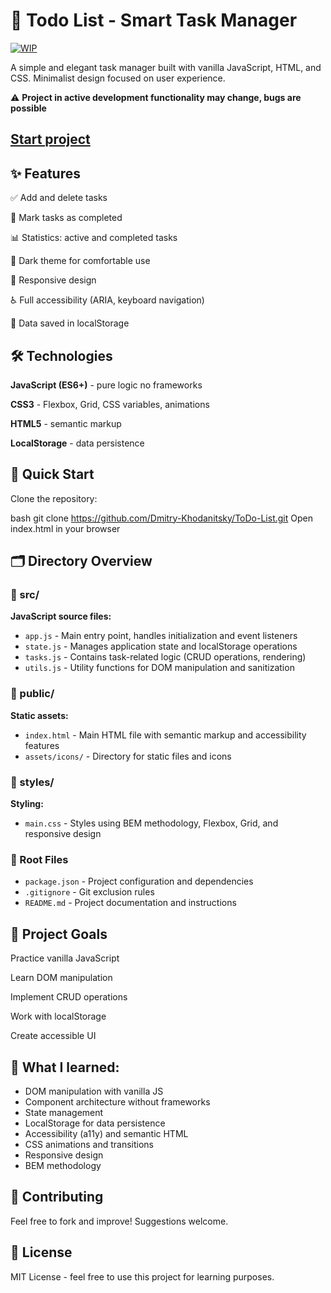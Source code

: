 # 📝 Todo List - Smart Task Manager
[![WIP](https://img.shields.io/badge/status-in%20development-orange)](https://github.com/your-username/todo-list)

A simple and elegant task manager built with vanilla JavaScript, HTML, and CSS. Minimalist design focused on user experience.

⚠️ **Project in active development functionality may change, bugs are possible**

## [Start project](https://dmitry-khodanitsky.github.io/ToDo-List/)

## ✨ Features
✅ Add and delete tasks

🎯 Mark tasks as completed

📊 Statistics: active and completed tasks

🎨 Dark theme for comfortable use

📱 Responsive design

♿ Full accessibility (ARIA, keyboard navigation)

💾 Data saved in localStorage

## 🛠️ Technologies
**JavaScript (ES6+)** - pure logic no frameworks

**CSS3** - Flexbox, Grid, CSS variables, animations

**HTML5** - semantic markup

**LocalStorage** - data persistence

## 🚀 Quick Start
Clone the repository:

bash
git clone https://github.com/Dmitry-Khodanitsky/ToDo-List.git
Open index.html in your browser

## 🗂️ Directory Overview

### 📂 src/
**JavaScript source files:**
- `app.js` - Main entry point, handles initialization and event listeners
- `state.js` - Manages application state and localStorage operations
- `tasks.js` - Contains task-related logic (CRUD operations, rendering)
- `utils.js` - Utility functions for DOM manipulation and sanitization

### 📂 public/
**Static assets:**
- `index.html` - Main HTML file with semantic markup and accessibility features
- `assets/icons/` - Directory for static files and icons

### 📂 styles/
**Styling:**
- `main.css` - Styles using BEM methodology, Flexbox, Grid, and responsive design

### 📄 Root Files
- `package.json` - Project configuration and dependencies
- `.gitignore` - Git exclusion rules
- `README.md` - Project documentation and instructions

## 🎯 Project Goals
Practice vanilla JavaScript

Learn DOM manipulation

Implement CRUD operations

Work with localStorage

Create accessible UI

## 🌟 What I learned:

- DOM manipulation with vanilla JS
- Component architecture without frameworks
- State management
- LocalStorage for data persistence
- Accessibility (a11y) and semantic HTML
- CSS animations and transitions
- Responsive design
- BEM methodology

## 🤝 Contributing
Feel free to fork and improve! Suggestions welcome.

## 📄 License
MIT License - feel free to use this project for learning purposes.